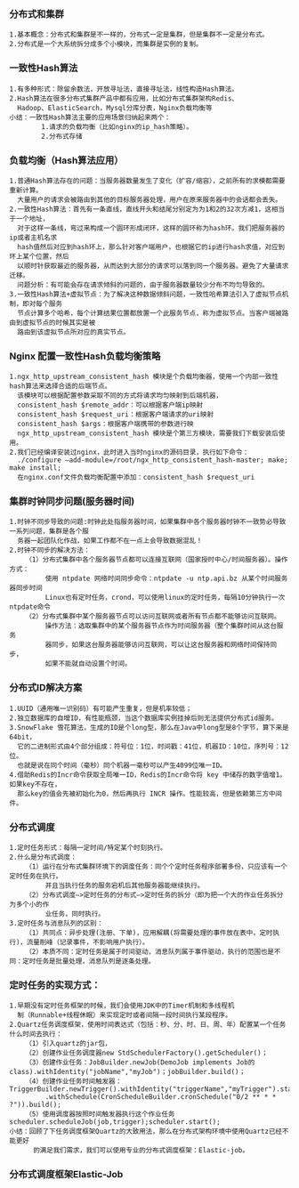 ### 分布式和集群
	1.基本概念：分布式和集群是不一样的，分布式一定是集群，但是集群不一定是分布式。
	2.分布式是一个大系统拆分成多个小模块，而集群是实例的复制。

### 一致性Hash算法
	1.有多种形式：除留余数法，开放寻址法，直接寻址法，线性构造Hash算法。
	2.Hash算法在很多分布式集群产品中都有应用，比如分布式集群架构Redis、
	  Hadoop、ElasticSearch，Mysql分库分表，Nginx负载均衡等
	小结：一致性Hash算法主要的应用场景归纳起来两个：
			1.请求的负载均衡（比如nginx的ip_hash策略）。
			2.分布式存储
			
### 负载均衡（Hash算法应用）
	1.普通Hash算法存在的问题：当服务器数量发生了变化（扩容/缩容），之前所有的求模都需要重新计算。		
	  大量用户的请求会被路由到其他的目标服务器处理，用户在原来服务器中的会话都会丢失。
	2.一致性Hash算法：首先有一条直线，直线开头和结尾分别定为为1和2的32次⽅减1，这相当于一个地址，
	  对于这样一条线，弯过来构成一个圆环形成闭环，这样的圆环称为hash环。我们把服务器的ip或者主机名求
	  hash值然后对应到hash环上，那么针对客户端用户，也根据它的ip进行hash求值，对应到环上某个位置，然后
	  以顺时针获取最近的服务器，从而达到大部分的请求可以落到同一个服务器。避免了大量请求迁移。
	  问题分析：有可能会存在请求倾斜的问题的，由于服务器数量较少分布不均匀导致的。
	3.一致性Hash算法+虚拟节点：为了解决这种数据倾斜问题，一致性哈希算法引入了虚拟节点机制，即对每个服务
	  节点计算多个哈希，每个计算结果位置都放置一个此服务节点，称为虚拟节点。当客户端被路由到虚拟节点的时候其实是被
	  路由到该虚拟节点所对应的真实节点。
	  
### Nginx 配置一致性Hash负载均衡策略	  
	1.ngx_http_upstream_consistent_hash 模块是个负载均衡器，使用一个内部一致性hash算法来选择合适的后端节点。 
	  该模块可以根据配置参数采取不同的⽅式将请求均匀映射到后端机器，
	  consistent_hash $remote_addr：可以根据客户端ip映射
	  consistent_hash $request_uri：根据客户端请求的uri映射
	  consistent_hash $args：根据客户端携带的参数进⾏映
	  ngx_http_upstream_consistent_hash 模块是个第三方模块，需要我们下载安装后使用。 
	2.我们已经编译安装过nginx，此时进入当时nginx的源码目录，执行如下命令：
	  ./configure —add-module=/root/ngx_http_consistent_hash-master; make; make install;
	  在nginx.conf文件负载均衡配置中添加：consistent_hash $request_uri
	  
###	集群时钟同步问题(服务器时间)	
	1.时钟不同步导致的问题:时钟此处指服务器时间，如果集群中各个服务器时钟不一致势必导致一系列问题，集群是各个服
	  务器一起团队化作战，如果工作都不在一点上会导致数据混乱！
	2.时钟不同步的解决方法：
		（1）分布式集群中各个服务器节点都可以连接互联网（国家授时中心/时间服务器）。操作⽅式：
		     使用 ntpdate ⽹络时间同步命令：ntpdate -u ntp.api.bz 从某个时间服务器同步时间
			 Linux也有定时任务，crond，可以使用linux的定时任务，每隔10分钟执行一次ntpdate命令
		（2）分布式集群中某个服务器节点可以访问互联网或者所有节点都不能够访问互联网。
			 操作方法：选取集群中的某个服务器节点作为时间服务器（整个集群时间从这台服务
             器同步，如果这台服务器能够访问互联网，可以让这台服务器和网络时间保持同步，
			 如果不能就自动设置个时间。
			 
### 分布式ID解决方案
	1.UUID（通用唯一识别码）有可能产生重复，但是机率较低；
	2.独立数据库的自增ID，有性能瓶颈，当这个数据库实例挂掉后则无法提供分布式id服务。
	3.SnowFlake 雪花算法，生成的ID是个long型，那么在Java中long型是8个字节，算下来是64bit，
	  它的二进制形式由4个部分组成：符号位：1位，时间戳：41位，机器ID：10位，序列号：12位。
	  也就是说在同个时间（毫秒）同个机器一毫秒可以产生4099位唯一ID。
	4.借助Redis的Incr命令获取全局唯一ID，Redis的Incr命令将 key 中储存的数字值增1。如果key不存在，
	  那么key的值会先被初始化为0，然后再执行 INCR 操作。性能较高，但是依赖第三方中间件。
	  
### 分布式调度
	1.定时任务形式：每隔一定时间/特定某个时刻执行。
	2.什么是分布式调度：
		（1）运行在分布式集群环境下的调度任务：同个个定时任务程序部署多份，只应该有一个定时任务在执行。
			 并且当执行任务的服务宕机后其他服务器能继续执行。
		（2）分布式调度—>定时任务的分布式—>定时任务的拆分（即为把一个大的作业任务拆分为多个小的作
			 业任务，同时执行。	 
	3.定时任务与消息队列的区别：
		（1）共同点：异步处理(注册、下单)，应用解耦(将需要处理的事件放在表中，定时执行)，流量削峰（记录事件，不影响用户执行）。
		（2）本质不同：定时任务是属于时间驱动，消息队列属于事件驱动，执行的范围也是不同：定时任务是批量处理，消息队列是逐条处理。

### 定时任务的实现方式：	
	1.早期没有定时任务框架的时候，我们会使用JDK中的Timer机制和多线程机
	  制（Runnable+线程休眠）来实现定时或者间隔一段时间执行某段程序。
	2.Quartz任务调度框架，使用时间表达式（包括：秒、分、时、日、周、年）配置某一个任务什么时间去执行：
		（1）引入quartz的jar包，
		（2）创建作业任务调度器new StdSchedulerFactory().getScheduler()；
		（3）创建作业任务：JobBuilder.newJob(DemoJob implements Job的class).withIdentity("jobName","myJob")；jobBuilder.build()；
		（4）创建作业任务时间触发器：TriggerBuilder.newTrigger().withIdentity("triggerName","myTrigger").startNow()
			 .withSchedule(CronScheduleBuilder.cronSchedule("0/2 ** * * ?")).build();
		（5）使用调度器按照时间触发器执行这个作业任务scheduler.scheduleJob(job,trigger);scheduler.start();
	小结：回顾了下任务调度框架Quartz的大致用法，那么在分布式架构环境中使用Quartz已经不能更好
		  的满足我们需求，我们可以使用专业的分布式调度框架：Elastic-job。

### 分布式调度框架Elastic-Job
			
		
		
		
		
		
		
		
		
		
		
		
		
		
		
		
		
		
		
		
		
		